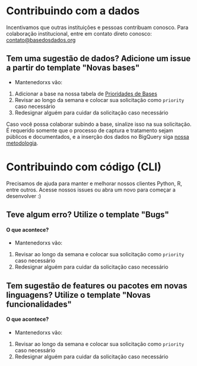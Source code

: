 # Contribuindo com a dados

Incentivamos que outras instituições e pessoas contribuam conosco. Para colaboração institucional, entre em contato direto conosco: contato@basedosdados.org

## Tem uma sugestão de dados? Adicione um issue a partir do template "Novas bases"
- Mantenedorxs vão:
1. Adicionar a base na nossa tabela de [Prioridades de Bases](https://docs.google.com/spreadsheets/d/1jnmmG4V6Ugh_-lhVSMIVu_EaL05y1dX9Y0YW8G8e_Wo/edit#gid=0)
2. Revisar ao longo da semana e colocar sua solicitação como `priority` caso necessário
3. Redesignar alguém para cuidar da solicitação caso necessário

Caso você possa colaborar subindo a base, sinalize isso na sua solicitação. É requerido somente que o processo de captura e tratamento sejam públicos e documentados, e a inserção dos dados no BigQuery siga [nossa metodologia](https://basedosdados.github.io/mais/colab_data/).

# Contribuindo com código (CLI)
Precisamos de ajuda para manter e melhorar nossos clientes Python, R, entre outros. Acesse nossos issues ou abra um novo para começar a desenvolver :)

## Teve algum erro? Utilize o template "Bugs"

#### O que acontece?
- Mantenedorxs vão:
1. Revisar ao longo da semana e colocar sua solicitação como `priority` caso necessário
2. Redesignar alguém para cuidar da solicitação caso necessário

## Tem sugestão de features ou pacotes em novas linguagens? Utilize o template "Novas funcionalidades"

#### O que acontece?
- Mantenedorxs vão:
1. Revisar ao longo da semana e colocar sua solicitação como `priority` caso necessário
2. Redesignar alguém para cuidar da solicitação caso necessário

